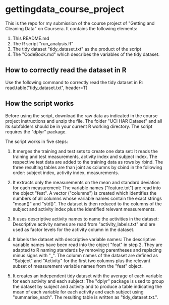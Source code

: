 # gettingdata_course_project
This is the repo for my submission of the course project of "Getting and Cleaning Data" on Coursera. It contains the following elements:

1. This README.md
2. The R script "run_analysis.R"
3. The tidy dataset "tidy_dataset.txt" as the product of the script
4. The "CodeBook.md" which describes the variables of the tidy dataset.

## How to correctly read the dataset in R
Use the following command to correctly read the tidy dataset in R:
read.table("tidy_dataset.txt", header=T)

## How the script works
Before using the script, download the raw data as indicated in the course project instructions and unzip the file. The folder "UCI HAR Dataset" and all its subfolders should be in your current R working directory. The script requires the "dplyr" package.

The script works in five steps:

1. It merges the training and test sets to create one data set:
It reads the training and test measurements, activity index and subject index. The respective test data are added to the training data as rows by rbind. The three resulting tables are than joint as columns by cbind in the following order: subject index, activity index, measurements.
 
2. It extracts only the measurements on the mean and standard deviation for each measurement:
The variable names ("feature.txt") are read into the object "feat". A vector ("columns") is created which identifies the numbers of all columns whose variable names contain the exact strings "mean()" and "std()". The dataset is then reduced to the columns of the subject and activity index plus the identified relevant measurements.  

3. It uses descriptive activity names to name the activities in the dataset:
Descriptive activity names are read from "activity_labels.txt" and are used as factor levels for the activity column in the dataset.

4. It labels the dataset with descriptive variable names:
The descriptive variable names have been read into the object "feat" in step 2. They are adapted to R naming standards by removing parentheses and replacing minus signs with "_". The column names of the dataset are defined as "Subject" and "Activity" for the first two columns plus the relevant subset of measurement variable names from the "feat" object.

5. It creates an independent tidy dataset with the average of each variable for each activity and each subject:
The "dplyr" package is used to group the dataset by subject and activity and to produce a table indicating the mean of each variable for each activity and each subject using "summarise_each". The resulting table is written as "tidy_dataset.txt.".
